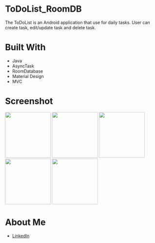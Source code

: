 # ToDoList_RoomDB
The ToDoList is an Android application that use for daily tasks. User can create task, edit/update task and delete task.

<h1>Built With</h1>
<ul>
<li>Java</li>
<li>AsyncTask</li>
<li>RoomDatabase</li>
<li>Material Design</li>
<li>MVC</li>
</ul>

<h1>Screenshot</h1>
<p float="left">
  <img src="/screenshot/1.jpeg" width="150"/>
  <img src="/screenshot/2.jpeg" width="150"/> 
  <img src="/screenshot/3.jpeg" width="150"/>
  <img src="/screenshot/4.jpeg" width="150"/>
  <img src="/screenshot/5.jpeg" width="150"/>
</p>

<h1>About Me</h1>
<ul>
<li><a href="https://www.linkedin.com/in/aftabalamio/">LinkedIn</a></li>
</ul>
